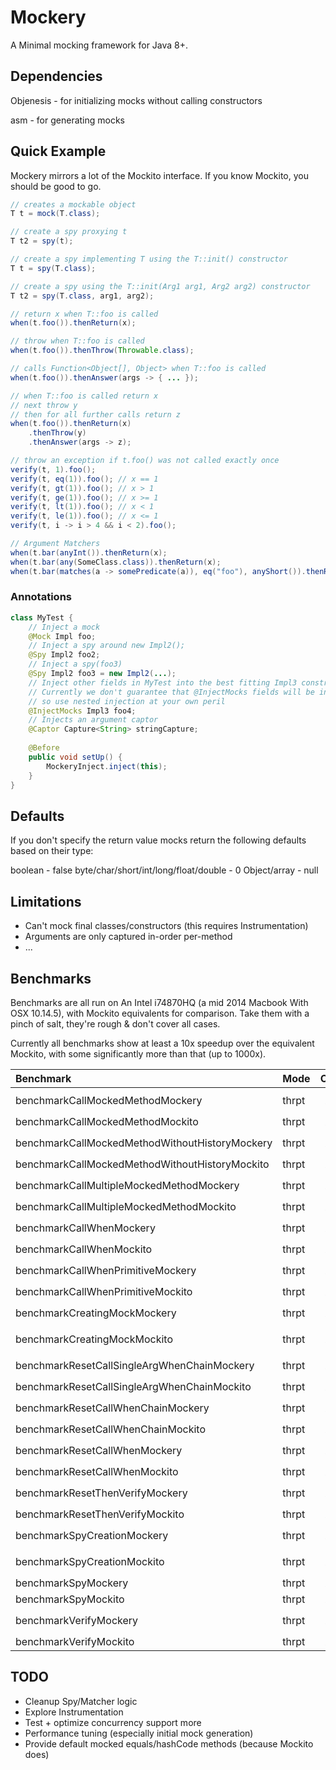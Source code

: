 # Mockery

A Minimal mocking framework for Java 8+.

## Dependencies

Objenesis - for initializing mocks without calling constructors

asm - for generating mocks

## Quick Example

Mockery mirrors a lot of the Mockito interface. If you know Mockito, you should be good to go.

```java
// creates a mockable object
T t = mock(T.class);

// create a spy proxying t
T t2 = spy(t);

// create a spy implementing T using the T::init() constructor
T t = spy(T.class);

// create a spy using the T::init(Arg1 arg1, Arg2 arg2) constructor
T t2 = spy(T.class, arg1, arg2);

// return x when T::foo is called
when(t.foo()).thenReturn(x);

// throw when T::foo is called
when(t.foo()).thenThrow(Throwable.class); 

// calls Function<Object[], Object> when T::foo is called
when(t.foo()).thenAnswer(args -> { ... });

// when T::foo is called return x
// next throw y
// then for all further calls return z
when(t.foo()).thenReturn(x)
    .thenThrow(y)
    .thenAnswer(args -> z);

// throw an exception if t.foo() was not called exactly once
verify(t, 1).foo();
verify(t, eq(1)).foo(); // x == 1
verify(t, gt(1)).foo(); // x > 1
verify(t, ge(1)).foo(); // x >= 1
verify(t, lt(1)).foo(); // x < 1
verify(t, le(1)).foo(); // x <= 1
verify(t, i -> i > 4 && i < 2).foo();

// Argument Matchers
when(t.bar(anyInt()).thenReturn(x);
when(t.bar(any(SomeClass.class)).thenReturn(x);
when(t.bar(matches(a -> somePredicate(a)), eq("foo"), anyShort()).thenReturn(x);
```

### Annotations

```java
class MyTest {
    // Inject a mock
    @Mock Impl foo;
    // Inject a spy around new Impl2();
    @Spy Impl2 foo2;
    // Inject a spy(foo3)
    @Spy Impl2 foo3 = new Impl2(...);
    // Inject other fields in MyTest into the best fitting Impl3 constructor (see MockeryInject.java)
    // Currently we don't guarantee that @InjectMocks fields will be initialized (i.e we don't resolve the dag of constructors), 
    // so use nested injection at your own peril
    @InjectMocks Impl3 foo4;
    // Injects an argument captor
    @Captor Capture<String> stringCapture;
    
    @Before
    public void setUp() {
        MockeryInject.inject(this);
    }
}
```

## Defaults

If you don't specify the return value mocks return the following defaults based on their type:

boolean - false
byte/char/short/int/long/float/double - 0
Object/array - null

## Limitations

* Can't mock final classes/constructors (this requires Instrumentation)
* Arguments are only captured in-order per-method
* ...

## Benchmarks

Benchmarks are all run on An Intel i74870HQ (a mid 2014 Macbook With OSX 10.14.5), with Mockito equivalents for comparison. Take them with a pinch of salt, they're rough & don't cover all cases.

Currently all benchmarks show at least a 10x speedup over the equivalent Mockito, with some significantly more than that (up to 1000x).

| Benchmark                                       | Mode  | Cnt  | Score            | Error             | Units |
| :---------------------------------------------- | ----- | ---: | ---------------: | ----------------: | ----- |
| benchmarkCallMockedMethodMockery                | thrpt |   20 |  ``5331026.301`` | ±  ``95661.425``  | ops/s |
| benchmarkCallMockedMethodMockito                | thrpt |   20 |    ``85706.094`` | ±   ``2898.825``  | ops/s |
| benchmarkCallMockedMethodWithoutHistoryMockery  | thrpt |   20 |  ``5264662.096`` | ± ``134407.460``  | ops/s |
| benchmarkCallMockedMethodWithoutHistoryMockito  | thrpt |   20 |    ``90093.499`` | ±   ``2896.912``  | ops/s |
| benchmarkCallMultipleMockedMethodMockery        | thrpt |   20 |  ``2926466.444`` | ±  ``54314.172``  | ops/s |
| benchmarkCallMultipleMockedMethodMockito        | thrpt |   20 |    ``42731.195`` | ±   ``1367.676``  | ops/s |
| benchmarkCallWhenMockery                        | thrpt |   20 |  ``2014668.259`` | ±  ``37970.570``  | ops/s |
| benchmarkCallWhenMockito                        | thrpt |   20 |     ``2467.884`` | ±     ``29.706``  | ops/s |
| benchmarkCallWhenPrimitiveMockery               | thrpt |   20 |  ``2645382.820`` | ±  ``34503.139``  | ops/s |
| benchmarkCallWhenPrimitiveMockito               | thrpt |   20 |     ``1893.185`` | ±     ``22.615``  | ops/s |
| benchmarkCreatingMockMockery                    | thrpt |   20 | ``30420720.292`` | ± ``583631.930``  | ops/s |
| benchmarkCreatingMockMockito                    | thrpt |   20 |  ``1932487.150`` | ±  ``39684.368``  | ops/s |
| benchmarkResetCallSingleArgWhenChainMockery     | thrpt |   20 |   ``718397.012`` | ±  ``10915.708``  | ops/s |
| benchmarkResetCallSingleArgWhenChainMockito     | thrpt |   20 |    ``16573.017`` | ±    ``476.281``  | ops/s |
| benchmarkResetCallWhenChainMockery              | thrpt |   20 |  ``1050775.816`` | ±  ``13502.864``  | ops/s |
| benchmarkResetCallWhenChainMockito              | thrpt |   20 |    ``17258.047`` | ±    ``554.500``  | ops/s |
| benchmarkResetCallWhenMockery                   | thrpt |   20 |  ``2028126.288`` | ±  ``38689.473``  | ops/s |
| benchmarkResetCallWhenMockito                   | thrpt |   20 |    ``28509.275`` | ±   ``1007.732``  | ops/s |
| benchmarkResetThenVerifyMockery                 | thrpt |   20 |  ``1738147.820`` | ±  ``14056.533``  | ops/s |
| benchmarkResetThenVerifyMockito                 | thrpt |   20 |    ``29528.976`` | ±   ``1011.451``  | ops/s |
| benchmarkSpyCreationMockery                     | thrpt |   20 | ``23252810.694`` | ±  ``91828.124``  | ops/s |
| benchmarkSpyCreationMockito                     | thrpt |   20 |  ``1806122.406`` | ±  ``30543.991``  | ops/s |
| benchmarkSpyMockery                             | thrpt |   20 |   ``898540.079`` | ±   ``9542.878``  | ops/s |
| benchmarkSpyMockito                             | thrpt |   20 |    ``17783.933`` | ±    ``587.604``  | ops/s |
| benchmarkVerifyMockery                          | thrpt |   20 |  ``1729869.162`` | ±  ``21367.168``  | ops/s |
| benchmarkVerifyMockito                          | thrpt |   20 |     ``1124.063`` | ±      ``4.414``  | ops/s |

## TODO

* Cleanup Spy/Matcher logic
* Explore Instrumentation
* Test + optimize concurrency support more
* Performance tuning (especially initial mock generation)
* Provide default mocked equals/hashCode methods (because Mockito does)
